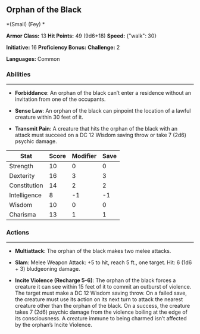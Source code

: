 ## Orphan of the Black
*(Small) (Fey) *

**Armor Class:** 13
**Hit Points:** 49 (9d6+18)
**Speed:** {"walk": 30}

**Initiative:** 16
**Proficiency Bonus:**
**Challenge:** 2

**Languages:** Common

### Abilities
 --- 
- **Forbiddance**: An orphan of the black can’t enter a residence without an invitation from one of the occupants.

- **Sense Law**: An orphan of the black can pinpoint the location of a lawful creature within 30 feet of it.

- **Transmit Pain**: A creature that hits the orphan of the black with an attack must succeed on a DC 12 Wisdom saving throw or take 7 (2d6) psychic damage.



| Stat | Score | Modifier | Save |
| ---- | ---- | ---- | ---- |
| Strength | 10 | 0 | 0 |
| Dexterity | 16 | 3 | 3 |
| Constitution | 14 | 2 | 2 |
| Intelligence | 8 | -1 | -1 |
| Wisdom | 10 | 0 | 0 |
| Charisma | 13 | 1 | 1 |

### Actions
 --- 
- **Multiattack**: The orphan of the black makes two melee attacks.

- **Slam**: Melee Weapon Attack: +5 to hit, reach 5 ft., one target. Hit: 6 (1d6 + 3) bludgeoning damage.

- **Incite Violence (Recharge 5-6)**: The orphan of the black forces a creature it can see within 15 feet of it to commit an outburst of violence. The target must make a DC 12 Wisdom saving throw. On a failed save, the creature must use its action on its next turn to attack the nearest creature other than the orphan of the black. On a success, the creature takes 7 (2d6) psychic damage from the violence boiling at the edge of its consciousness. A creature immune to being charmed isn’t affected by the orphan’s Incite Violence.

